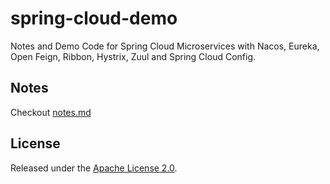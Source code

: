 # spring-cloud-demo

Notes and Demo Code for Spring Cloud Microservices with Nacos, Eureka, Open Feign, Ribbon, Hystrix, Zuul and Spring Cloud Config.

## Notes

Checkout [notes.md](./notes/README.md)

## License

Released under the [Apache License 2.0](https://www.apache.org/licenses/LICENSE-2.0.txt).
